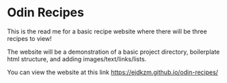 # Odin Recipes
This is the read me for a basic recipe website where there will be three recipes to view!

The website will be a demonstration of a basic project directory, boilerplate html structure, and adding images/text/links/lists.

You can view the website at this link https://ejdkzm.github.io/odin-recipes/